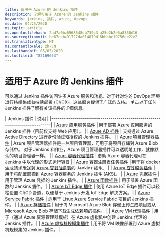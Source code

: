 ```yaml
---
title: 适用于 Azure 的 Jenkins 插件
description: 了解可用于 Azure 的 Jenkins 插件
keywords: jenkins, 插件, azure, devops
ms.date: 04/25/2020
ms.topic: article
ms.openlocfilehash: 2ad7a0ba6968548db739c3fa25e2b2e6a8350d16
ms.sourcegitcommit: be67ceba91727da014879d16bbbbc19756ee22e2
ms.translationtype: HT
ms.contentlocale: zh-CN
ms.lasthandoff: 05/05/2020
ms.locfileid: "82169653"
---
```

# <a name="jenkins-plug-ins-for-azure"></a>适用于 Azure 的 Jenkins 插件

可以通过 Jenkins 插件访问许多 Azure 服务和功能。对于针对你的 DevOps 环境进行持续集成和持续部署 (CI/CD)，这些服务提供了广泛的支持。 单击以下任何 Jenkins 插件了解有关该插件的详细信息。

| Jenkins 插件 | 说明                                   |
|------------------------------------------------------------------------------|
| [Azure 应用服务插件](https://plugins.jenkins.io/azure-app-service)     | 用于部署 Azure 应用服务的 Jenkins 插件（目前仅支持 Web 应用）。 | 
| [Azure AD 插件](https://plugins.jenkins.io/azure-ad)                       | 支持通过 Azure Active Directory 进行身份验证和授权的 Jenkins 插件。 | 
| [Azure 项目管理器插件](https://plugins.jenkins.io/azure-artifact-manager) | Azure 项目管理器插件是一种项目管理器，可用于将项目存储到 Azure Blob 存储中。 对于 Jenkins 和作业，Azure 项目管理器插件可以透明地工作，就像默认的项目管理器一样。 | 
| [Azure 容器代理插件](https://plugins.jenkins.io/azure-container-agents) | 借助 Azure 容器代理可在 Jenkins 中以代理的形式运行容器 | 
| [Azure 容器注册表任务插件](https://plugins.jenkins.io/azure-container-registry-tasks)       | 用于将 docker 生成请求发送到 [Azure 容器注册表](/azure/container-registry/container-registry-tasks-overview)的 Jenkins 插件。 |
| [Azure 容器服务插件](https://plugins.jenkins.io/azure-acs)       | 用于将配置部署到 Azure 容器服务的 Jenkins 插件 (AKS)。 | 
| [Azure 凭据插件](https://plugins.jenkins.io/azure-credentials)      | 用于管理 Azure 凭据的 Jenkins 插件。 | 
| [Azure 函数插件](https://plugins.jenkins.io/azure-function)           | 用于部署 Azure 函数的 Jenkins 插件。 | 
| [Azure IoT Edge 插件](https://plugins.jenkins.io/azure-iot-edge)           | 使用 Azure IoT Edge 插件可以轻松设置 CI/CD 管道，以便基于 Jenkins 开发 IoT Edge 解决方案。 | 
| [Azure Service Fabric 插件](https://plugins.jenkins.io/service-fabric)     | 适用于 Linux Azure Service Fabric 项目的 Jenkins 插件。 |
| [Azure 存储插件](https://plugins.jenkins.io/windows-azure-storage)     | 用于向 Microsoft Azure Blob 存储上传生成项目或从 Microsoft Azure Blob 存储下载生成依赖项的插件。 | 
| [Azure VM 代理插件](https://plugins.jenkins.io/azure-vm-agents)         | 用于（通过 Azure 资源管理器模板）在 Azure 虚拟机中创建 Jenkins 代理的 Jenkins 插件。 | 
| [Azure 虚拟机规模集插件](https://plugins.jenkins.io/azure-vmss)           | 用于将 VM 映像部署到 Azure 虚拟机规模集的 Jenkins 插件。 | 